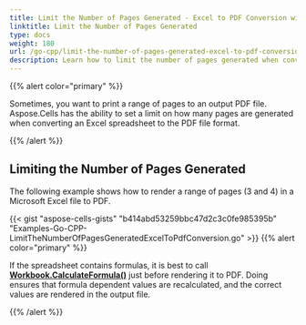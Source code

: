 ```yaml
---
title: Limit the Number of Pages Generated - Excel to PDF Conversion with Golang via C++
linktitle: Limit the Number of Pages Generated
type: docs
weight: 180
url: /go-cpp/limit-the-number-of-pages-generated-excel-to-pdf-conversion/
description: Learn how to limit the number of pages generated when converting Excel to PDF using Aspose.Cells with Golang via C++.
---
```


{{% alert color="primary" %}}

Sometimes, you want to print a range of pages to an output PDF file. Aspose.Cells has the ability to set a limit on how many pages are generated when converting an Excel spreadsheet to the PDF file format.

{{% /alert %}}

## **Limiting the Number of Pages Generated**

The following example shows how to render a range of pages (3 and 4) in a Microsoft Excel file to PDF.

{{< gist "aspose-cells-gists" "b414abd53259bbc47d2c3c0fe985395b" "Examples-Go-CPP-LimitTheNumberOfPagesGeneratedExcelToPdfConversion.go" >}}
{{% alert color="primary" %}}

If the spreadsheet contains formulas, it is best to call [**Workbook.CalculateFormula()**](https://reference.aspose.com/cells/go-cpp/workbook/calculateformula/) just before rendering it to PDF. Doing ensures that formula dependent values are recalculated, and the correct values are rendered in the output file.

{{% /alert %}}